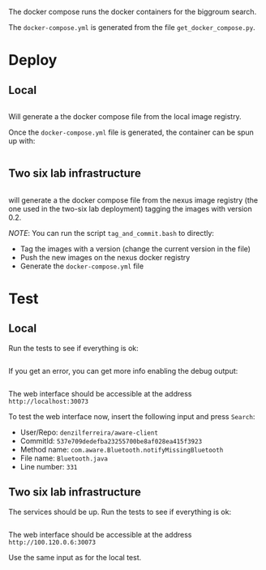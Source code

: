 The docker compose runs the docker containers for the biggroum search.

The `docker-compose.yml` is generated from the file `get_docker_compose.py`.

# Deploy

## Local
``` python get_docker_compose.py
```
Will generate a the docker compose file from the local image registry.

Once the `docker-compose.yml` file is generated, the container can be spun up
with:

```docker-compose up -d
```

## Two six lab infrastructure

``` python get_docker_compose.py -r -v 0.2
```

will generate a the docker compose file from the nexus image registry (the one
used in the two-six lab deployment) tagging the images with version 0.2.

*NOTE*: You can run the script `tag_and_commit.bash` to directly:
- Tag the images with a version (change the current version in the file)
- Push the new images  on the nexus docker registry
- Generate the `docker-compose.yml` file


# Test

## Local

Run the tests to see if everything is ok:

```python test.py  --address localhost --search_port 30072  --solr_port 30071 --webserver_port 30073
```

If you get an error, you can get more info enabling the debug output:

```python test.py  --address localhost --search_port 30072  --solr_port 30071 --webserver_port 30073 -d
```


The web interface should be accessible at the address `http://localhost:30073`

To test the web interface now, insert the following input and press `Search`:

- User/Repo: `denzilferreira/aware-client`
- CommitId: `537e709dedefba23255700be8af028ea415f3923`
- Method name: `com.aware.Bluetooth.notifyMissingBluetooth`
- File name: `Bluetooth.java`
- Line number: `331`


## Two six lab infrastructure

The services should be up. Run the tests to see if everything is ok:

```python test.py --address 100.120.0.6 --search_port 30072  --solr_port 30071 --webserver_port 30073
```

The web interface should be accessible at the address `http://100.120.0.6:30073`

Use the same input as for the local test.

